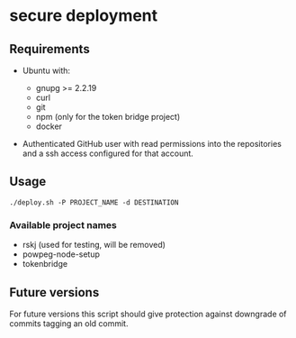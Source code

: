 # secure deployment

## Requirements

* Ubuntu with:

  * gnupg >= 2.2.19
  * curl
  * git
  * npm (only for the token bridge project)
  * docker

* Authenticated GitHub user with read permissions into the repositories and a ssh access configured for that account.

## Usage

`./deploy.sh -P PROJECT_NAME -d DESTINATION`

### Available project names

* rskj (used for testing, will be removed)
* powpeg-node-setup
* tokenbridge

## Future versions

For future versions this script should give protection against downgrade of commits tagging an old commit.
